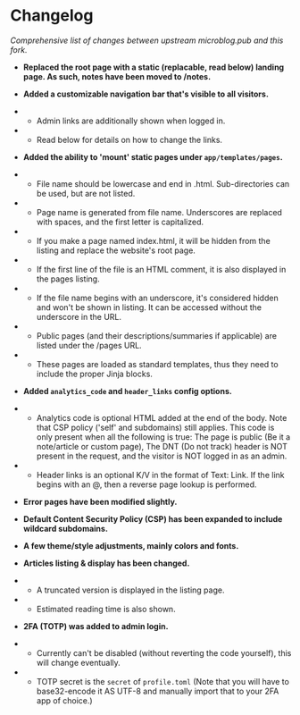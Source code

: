 # Changelog

*Comprehensive list of changes between upstream microblog.pub and this fork.*

- **Replaced the root page with a static (replacable, read below) landing page. As such, notes have been moved to /notes.**

- **Added a customizable navigation bar that's visible to all visitors.**
- - Admin links are additionally shown when logged in.
- - Read below for details on how to change the links.

- **Added the ability to 'mount' static pages under `app/templates/pages`.**
- - File name should be lowercase and end in .html. Sub-directories can be used, but are not listed.
- - Page name is generated from file name. Underscores are replaced with spaces, and the first letter is capitalized.
- - If you make a page named index.html, it will be hidden from the listing and replace the website's root page.
- - If the first line of the file is an HTML comment, it is also displayed in the pages listing.
- - If the file name begins with an underscore, it's considered hidden and won't be shown in listing. It can be accessed without the underscore in the URL.
- - Public pages (and their descriptions/summaries if applicable) are listed under the /pages URL.
- - These pages are loaded as standard templates, thus they need to include the proper Jinja blocks.

- **Added `analytics_code` and `header_links` config options.**
- - Analytics code is optional HTML added at the end of the body. Note that CSP policy ('self' and subdomains) still applies. This code is only present when all the following is true: The page is public (Be it a note/article or custom page), The DNT (Do not track) header is NOT present in the request, and the visitor is NOT logged in as an admin.
- - Header links is an optional K/V in the format of Text: Link. If the link begins with an @, then a reverse page lookup is performed.

- **Error pages have been modified slightly.**

- **Default Content Security Policy (CSP) has been expanded to include wildcard subdomains.**

- **A few theme/style adjustments, mainly colors and fonts.**

- **Articles listing & display has been changed.**
- - A truncated version is displayed in the listing page.
- - Estimated reading time is also shown.

- **2FA (TOTP) was added to admin login.**
- - Currently can't be disabled (without reverting the code yourself), this will change eventually.
- - TOTP secret is the `secret` of `profile.toml` (Note that you will have to base32-encode it AS UTF-8 and manually import that to your 2FA app of choice.)
